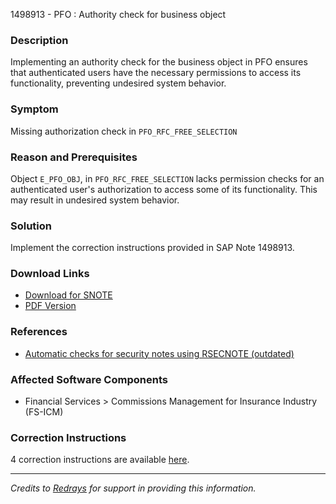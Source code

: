 1498913 - PFO : Authority check for business object

### Description
Implementing an authority check for the business object in PFO ensures that authenticated users have the necessary permissions to access its functionality, preventing undesired system behavior.

### Symptom
Missing authorization check in `PFO_RFC_FREE_SELECTION`

### Reason and Prerequisites
Object `E_PFO_OBJ`, in `PFO_RFC_FREE_SELECTION` lacks permission checks for an authenticated user's authorization to access some of its functionality. This may result in undesired system behavior.

### Solution
Implement the correction instructions provided in SAP Note 1498913.

### Download Links
- [Download for SNOTE](https://notesdownloads.sap.com/note/0040000008872472017)
- [PDF Version](https://userapps.support.sap.com/sap/support/sfm/notes/print/0001498913?language=en-US&token=2DEDE5A01C56B8A6AD61D3A47C1E6C8F)

### References
- [Automatic checks for security notes using RSECNOTE (outdated)](https://me.sap.com/notes/888889)

### Affected Software Components
- Financial Services > Commissions Management for Insurance Industry (FS-ICM)

### Correction Instructions
4 correction instructions are available [here](https://me.sap.com/corrins/0001498913/229).

---

*Credits to [Redrays](https://redrays.io) for support in providing this information.*